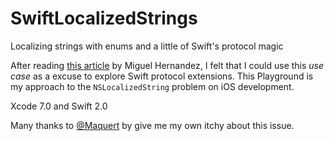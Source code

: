 # SwiftLocalizedStrings
Localizing strings with enums and a little of Swift's protocol magic

After reading [this article](http://www.mhjaso.com/blog/otra-forma-de-lidiar-con-los-localizables-en-swift/) by Miguel Hernandez, I felt that I could use this *use case* as a excuse to explore Swift protocol extensions. This Playground is my approach to the `NSLocalizedString` problem on iOS development.

Xcode 7.0 and Swift 2.0

Many thanks to [@Maquert](http://www.mhjaso.com/blog) by give me my own itchy about this issue.
